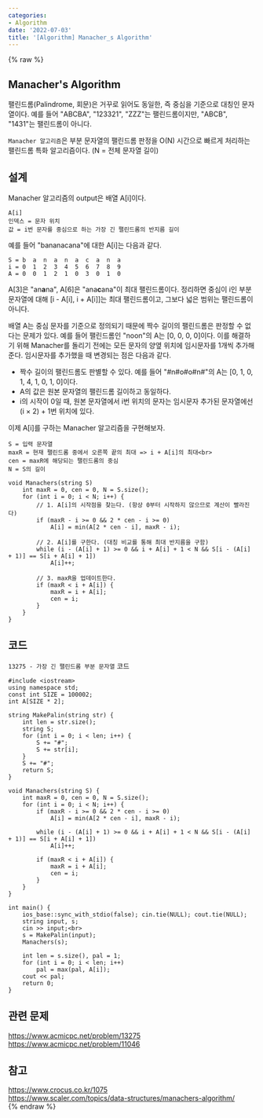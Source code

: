 ```yaml
---
categories:
- Algorithm
date: '2022-07-03'
title: '[Algorithm] Manacher_s Algorithm'
---
```


{% raw %}
## Manacher's Algorithm
팰린드롬(Palindrome, 회문)은 거꾸로 읽어도 동일한, 즉 중심을 기준으로 대칭인 문자열이다. 예를 들어 "ABCBA", "123321", "ZZZ"는 팰린드롬이지만, "ABCB", "1431"는 팰린드롬이 아니다.

`Manacher 알고리즘`은 부분 문자열의 팰린드롬 판정을 O(N) 시간으로 빠르게 처리하는 팰린드롬 특화 알고리즘이다. (N = 전체 문자열 길이)

## 설계
Manacher 알고리즘의 output은 배열 A[i]이다.
```
A[i]
인덱스 = 문자 위치
값 = i번 문자를 중심으로 하는 가장 긴 팰린드롬의 반지름 길이
```

예를 들어 "bananacana"에 대한 A[i]는 다음과 같다.
```
S = b  a  n  a  n  a  c  a  n  a
i = 0  1  2  3  4  5  6  7  8  9
A = 0  0  1  2  1  0  3  0  1  0
```
A[3]은 "an**a**na", A[6]은 "ana**c**ana"이 최대 팰린드롬이다. 정리하면 중심이 i인 부분 문자열에 대해 [i - A[i], i + A[i]]는 최대 팰린드롬이고, 그보다 넓은 범위는 팰린드롬이 아니다.

배열 A는 중심 문자를 기준으로 정의되기 때문에 짝수 길이의 팰린드롬은 판정할 수 없다는 문제가 있다. 예를 들어 팰린드롬인 "noon"의 A는 [0, 0, 0, 0]이다. 이를 해결하기 위해 Manacher를 돌리기 전에는 모든 문자의 양옆 위치에 임시문자를 1개씩 추가해준다. 임시문자를 추가했을 때 변경되는 점은 다음과 같다.
- 짝수 길이의 팰린드롬도 판별할 수 있다. 예를 들어 "#n#o#o#n#"의 A는 [0, 1, 0, 1, 4, 1, 0, 1, 0]이다.
- A의 값은 원본 문자열의 팰린드롬 길이하고 동일하다.
- i의 시작이 0일 때, 원본 문자열에서 i번 위치의 문자는 임시문자 추가된 문자열에선 (i × 2) + 1번 위치에 있다.

이제 A[i]를 구하는 Manacher 알고리즘을 구현해보자.
```
S = 입력 문자열
maxR = 현재 팰린드롬 중에서 오른쪽 끝의 최대 => i + A[i]의 최대<br>
cen = maxR에 해당되는 팰린드롬의 중심
N = S의 길이

void Manachers(string S)
	int maxR = 0, cen = 0, N = S.size();
	for (int i = 0; i < N; i++) {
		// 1. A[i]의 시작점을 찾는다. (항상 0부터 시작하지 않으므로 계산이 빨라진다)
		if (maxR - i >= 0 && 2 * cen - i >= 0)
			A[i] = min(A[2 * cen - i], maxR - i);

		// 2. A[i]를 구한다. (대칭 비교를 통해 최대 반지름을 구함)
		while (i - (A[i] + 1) >= 0 && i + A[i] + 1 < N && S[i - (A[i] + 1)] == S[i + A[i] + 1])
			A[i]++;

		// 3. maxR을 업데이트한다.
		if (maxR < i + A[i]) {
			maxR = i + A[i];
			cen = i;
		}
	}
}
```

## 코드
`13275 - 가장 긴 팰린드롬 부분 문자열` 코드
```
#include <iostream>
using namespace std;
const int SIZE = 100002;
int A[SIZE * 2];

string MakePalin(string str) {
	int len = str.size();
	string S;
	for (int i = 0; i < len; i++) {
		S += "#";
		S += str[i];
	}
	S += "#";
	return S;
}

void Manachers(string S) {
	int maxR = 0, cen = 0, N = S.size();
	for (int i = 0; i < N; i++) {
		if (maxR - i >= 0 && 2 * cen - i >= 0)
			A[i] = min(A[2 * cen - i], maxR - i);

		while (i - (A[i] + 1) >= 0 && i + A[i] + 1 < N && S[i - (A[i] + 1)] == S[i + A[i] + 1])
			A[i]++;

		if (maxR < i + A[i]) {
			maxR = i + A[i];
			cen = i;
		}
	}
}

int main() {
	ios_base::sync_with_stdio(false); cin.tie(NULL); cout.tie(NULL);
	string input, s;
	cin >> input;<br>
	s = MakePalin(input);
	Manachers(s);

	int len = s.size(), pal = 1;
	for (int i = 0; i < len; i++)
		pal = max(pal, A[i]);
	cout << pal;
	return 0;
}
```

## 관련 문제
https://www.acmicpc.net/problem/13275<br>
https://www.acmicpc.net/problem/11046<br>

## 참고
https://www.crocus.co.kr/1075<br>
https://www.scaler.com/topics/data-structures/manachers-algorithm/<br>
{% endraw %}